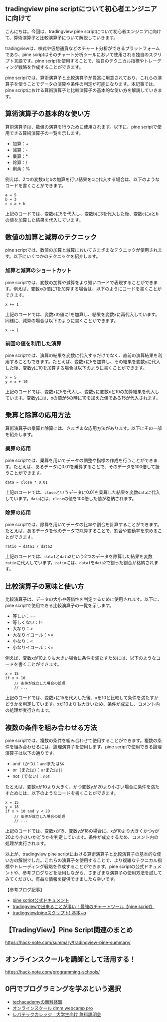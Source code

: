 <!--
title:   【tradingview】pineスクリプト：算術演算子と比較演算子
tags:    TradingView,pine
id:      5f7d2c629abf04309f1e
private: false
-->


## tradingview pine scriptについて初心者エンジニアに向けて

こんにちは。今回は、tradingview pine scriptについて初心者エンジニアに向けて、算術演算子と比較演算子について解説していきます。

tradingviewは、株式や仮想通貨などのチャート分析ができるプラットフォームであり、pine scriptはそのチャート分析ツールにおいて使用される独自のスクリプト言語です。pine scriptを使用することで、独自のテクニカル指標やトレーディング戦略を作成することができます。

pine scriptでは、算術演算子と比較演算子が豊富に用意されており、これらの演算子を使うことでデータの演算や条件の判定が可能になります。本記事では、pine scriptにおける算術演算子と比較演算子の基本的な使い方を解説していきます。

## 算術演算子の基本的な使い方

算術演算子は、数値の演算を行うために使用されます。以下に、pine scriptで使用できる算術演算子の一覧を示します。

- 加算：+
- 減算：-
- 乗算：*
- 除算：/
- 剰余：%

例えば、2つの変数aとbの加算を行い結果をcに代入する場合は、以下のようなコードを書くことができます。

```pine
a = 5
b = 3
c = a + b
```

上記のコードでは、変数aに5を代入し、変数bに3を代入した後、変数cにaとbの値を加算した結果を代入しています。

## 数値の加算と減算のテクニック

pine scriptでは、数値の加算と減算においてさまざまなテクニックが使用されます。以下にいくつかのテクニックを紹介します。

### 加算と減算のショートカット

pine scriptでは、変数の加算や減算をより短いコードで表現することができます。例えば、変数xの値に1を加算する場合は、以下のようにコードを書くことができます。

```pine
x += 1
```

上記のコードでは、変数xの値に1を加算し、結果を変数xに再代入しています。同様に、減算の場合は以下のように書くことができます。

```pine
x -= 1
```

### 前回の値を利用した演算

pine scriptでは、演算の結果を変数に代入するだけでなく、直前の演算結果を利用することもできます。たとえば、変数xに5を加算し、その結果を変数yに代入した後、変数yに10を加算する場合は以下のように書くことができます。

```pine
x = 5
y = x + 10
```

上記のコードでは、変数xに5を代入し、変数yに変数xと10の加算結果を代入しています。変数yには、xの値が5の時に10を加えた値である15が代入されます。

## 乗算と除算の応用方法

算術演算子の乗算と除算には、さまざまな応用方法があります。以下にその一部を紹介します。

### 乗算の応用

pine scriptでは、乗算を用いてデータの調整や指標の作成を行うことができます。たとえば、あるデータに0.01を乗算することで、そのデータを100倍して扱うことができます。

```pine
data = close * 0.01
```

上記のコードでは、`close`というデータに0.01を乗算した結果を変数`data`に代入しています。`data`には、`close`の値を100倍した値が格納されます。

### 除算の応用

pine scriptでは、除算を用いてデータの比率や割合を計算することができます。たとえば、あるデータを他のデータで除算することで、割合や変動率を求めることができます。

```pine
ratio = data1 / data2
```

上記のコードでは、`data1`と`data2`という2つのデータを除算した結果を変数`ratio`に代入しています。`ratio`には、`data1`を`data2`で割った割合が格納されます。

## 比較演算子の意味と使い方

比較演算子は、データの大小や等価性を判定するために使用されます。以下に、pine scriptで使用できる比較演算子の一覧を示します。

- 等しい：==
- 等しくない：!=
- 大なり：>
- 大なりイコール：>=
- 小なり：<
- 小なりイコール：<=

例えば、変数xが10よりも大きい場合に条件を満たすためには、以下のようなコードを書くことができます。

```pine
x = 15
if x > 10
    // 条件が成立した場合の処理
    // ...
```

上記のコードでは、変数xに15を代入した後、xを10と比較して条件を満たすかどうかを判定しています。xが10よりも大きいため、条件が成立し、コメント内の処理が実行されます。

## 複数の条件を組み合わせる方法

pine scriptでは、複数の条件を組み合わせて使用することができます。複数の条件を組み合わせるには、論理演算子を使用します。pine scriptで使用できる論理演算子は以下の通りです。

- and（かつ）：`and`または`&&`
- or（または）：`or`または`||`
- not（でない）：`not`

たとえば、変数xが10より大きく、かつ変数yが20より小さい場合に条件を満たすためには、以下のようなコードを書くことができます。

```pine
x = 15
y = 18
if x > 10 and y < 20
    // 条件が成立した場合の処理
    // ...
```

上記のコードでは、変数xが15、変数yが18の場合に、xが10より大きくかつyが20より小さいかどうかを判定しています。条件が成立するため、コメント内の処理が実行されます。

以上が、tradingview pine scriptにおける算術演算子と比較演算子の基本的な使い方の解説でした。これらの演算子を使用することで、より複雑なテクニカル指標やトレーディング戦略を作成することができます。pine scriptの公式ドキュメントや、参考ブログなどを活用しながら、さまざまな演算子の使用方法を試してみてください。有益な情報を提供できましたら幸いです。

【参考ブログ記事】
- [pine script公式ドキュメント](https://www.tradingview.com/pine-script-docs/ja/v4/index.html)
- [tradingviewで出来ることが凄い！最強のチャートツール【pine script】](https://asukainfo.com/%e6%9c%aa%e5%88%86%e9%a1%9e/tradingview%e3%81%a7%e5%87%ba%e6%9d%a5%e3%82%8b%e3%81%93%e3%81%a8%e3%81%8c%e5%87%84%e3%81%84%ef%bc%81%e6%9c%80%e5%bc%b7%e3%81%ae%e3%83%81%e3%83%a3%e3%83%bc%e3%83%88%e3%83%84/)
- [tradingview(pineスクリプト) 基本+α](https://qiita.com/tanromu/items/62ad5227f053950a12f5)



## 【TradingView】Pine Script関連のまとめ
https://hack-note.com/summary/tradingview-pine-summary/



## オンラインスクールを講師として活用する！
https://hack-note.com/programming-schools/



## 0円でプログラミングを学ぶという選択
- [techacademyの無料体験](//af.moshimo.com/af/c/click?a_id=2612475&amp;p_id=1555&amp;pc_id=2816&amp;pl_id=22706&amp;url=https%3a%2f%2ftechacademy.jp%2fhtmlcss-trial%3futm_source%3dmoshimo%26utm_medium%3daffiliate%26utm_campaign%3dtextad)
- [オンラインスクール dmm webcamp pro](//af.moshimo.com/af/c/click?a_id=2612482&amp;p_id=1363&amp;pc_id=2297&amp;pl_id=39999&amp;guid=on)
- [レバテックカレッジ｜大学生向け 無料説明会](//af.moshimo.com/af/c/click?a_id=4071793&p_id=3198&pc_id=7488&pl_id=41848)
